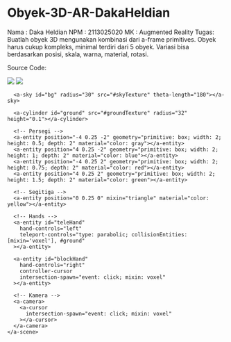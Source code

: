 # Obyek-3D-AR-DakaHeldian
Nama : Daka Heldian
NPM  : 2113025020
MK   : Augmented Reality
Tugas: Buatlah obyek 3D mengunakan kombinasi dari a-frame primitives. Obyek harus cukup kompleks, minimal terdiri dari 5 obyek.
Variasi bisa berdasarkan posisi, skala, warna, material, rotasi.

Source Code:
<html>
  <head>
    <meta charset="utf-8">
    <title>Objek 3D Daka</title>
    <meta name="description" content="Daka Heldian">
    <script src="https://aframe.io/releases/0.5.0/aframe.min.js"></script>
    <script src="https://unpkg.com/aframe-teleport-controls@0.2.0/dist/aframe-teleport-controls.min.js"></script>
    <script src="https://unpkg.com/aframe-controller-cursor-component@0.2.2/dist/aframe-controller-cursor-component.min.js"></script>
    <script src="https://rawgit.com/dmarcos/aframe-motion-capture/master/dist/aframe-motion-capture.min.js"></script>
    <script src="components/random-color.js"></script>
    <script src="components/snap.js"></script>
  </head>
  <body>
    <a-scene avatar-recorder>
      <a-assets>
        <img id="groundTexture" src="https://cdn.aframe.io/a-painter/images/floor.jpg">
        <img id="skyTexture" src="https://cdn.aframe.io/360-image-gallery-boilerplate/img/sechelt.jpg">
        <a-mixin id="voxel"
           geometry="primitive: box; height: 0.5; width: 0.5; depth: 0.5"
           material="shader: standard"
           random-color
           snap="offset: 0.25 0.25 0.25; snap: 0.5 0.5 0.5"
        ></a-mixin>
        <a-mixin id="triangle"
           geometry="primitive: cone; height: 0.5; radiusBottom: 0.5; segmentsRadial: 3"
           material="shader: standard"
           random-color
           snap="offset: 0.25 0.25 0.25; snap: 0.5 0.5 0.5"
        ></a-mixin>
      </a-assets>

      <a-sky id="bg" radius="30" src="#skyTexture" theta-length="180"></a-sky>

      <a-cylinder id="ground" src="#groundTexture" radius="32" height="0.1"></a-cylinder>

      <!-- Persegi -->
      <a-entity position="-4 0.25 -2" geometry="primitive: box; width: 2; height: 0.5; depth: 2" material="color: gray"></a-entity>
      <a-entity position="4 0.25 -2" geometry="primitive: box; width: 2; height: 1; depth: 2" material="color: blue"></a-entity>
      <a-entity position="-4 0.25 2" geometry="primitive: box; width: 2; height: 0.75; depth: 2" material="color: red"></a-entity>
      <a-entity position="4 0.25 2" geometry="primitive: box; width: 2; height: 1.5; depth: 2" material="color: green"></a-entity>

      <!-- Segitiga -->
      <a-entity position="0 0.25 0" mixin="triangle" material="color: yellow"></a-entity>

      <!-- Hands -->
      <a-entity id="teleHand"
        hand-controls="left"
        teleport-controls="type: parabolic; collisionEntities: [mixin='voxel'], #ground"
      ></a-entity>

      <a-entity id="blockHand"
        hand-controls="right"
        controller-cursor
        intersection-spawn="event: click; mixin: voxel"
      ></a-entity>

      <!-- Kamera -->
      <a-camera>
        <a-cursor
          intersection-spawn="event: click; mixin: voxel"
        ></a-cursor>
      </a-camera>
    </a-scene>
  </body>
</html>

